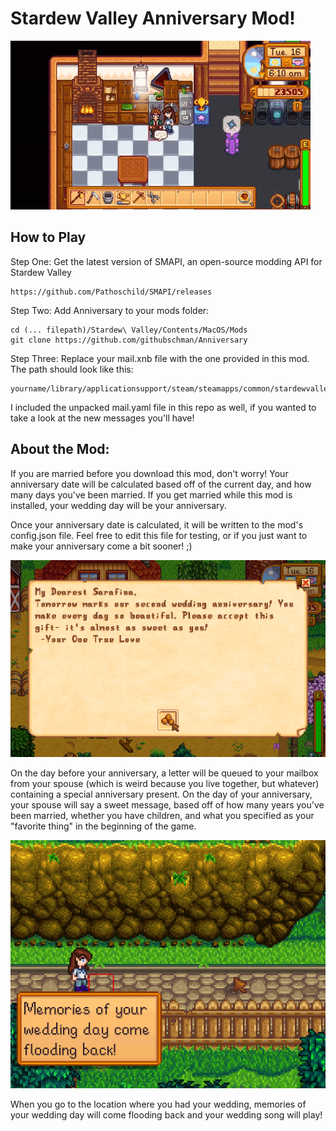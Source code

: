 # Stardew Valley Anniversary Mod!

![mod in the wild](https://raw.githubusercontent.com/githubschman/Anniversary/master/Anniversary/images/HappyAnniversaryBabe.gif)

## How to Play

Step One:
Get the latest version of SMAPI, an open-source modding API for Stardew Valley 
```
https://github.com/Pathoschild/SMAPI/releases
```

Step Two: Add Anniversary to your mods folder:
```
cd (... filepath)/Stardew\ Valley/Contents/MacOS/Mods
git clone https://github.com/githubschman/Anniversary
```

Step Three: Replace your mail.xnb file with the one provided in this mod. The path should look like this:

```
yourname/library/applicationsupport/steam/steamapps/common/stardewvalley/contents/resources/content/data/mail.xnb
```

I included the unpacked mail.yaml file in this repo as well, if you wanted to take a look at the new messages you'll have!


## About the Mod:

If you are married before you download this mod, don't worry! Your anniversary date will be calculated based off of the current day, and how many days you've been married. If you get married while this mod is installed, your wedding day will be your anniversary. 


Once your anniversary date is calculated, it will be written to the mod's config.json file. Feel free to edit this file for testing, or if you just want to make your anniversary come a bit sooner! ;) 

![mod in the wild](https://raw.githubusercontent.com/githubschman/Anniversary/master/Anniversary/images/annimail.png)

On the day before your anniversary, a letter will be queued to your mailbox from your spouse (which is weird because you live together, but whatever) containing a special anniversary present. On the day of your anniversary, your spouse will say a sweet message, based off of how many years you've been married, whether you have children, and what you specified as your "favorite thing" in the beginning of the game. 


![mod in the wild](https://raw.githubusercontent.com/githubschman/Anniversary/master/Anniversary/images/WeddingMemories.png)


When you go to the location where you had your wedding, memories of your wedding day will come flooding back and your wedding song will play!

